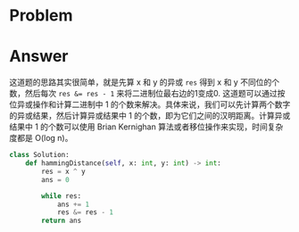 # Problem
# Answer
这道题的思路其实很简单，就是先算 x 和 y 的异或 `res` 得到 x 和 y 不同位的个数，然后每次 `res &= res - 1` 来将二进制位最右边的1变成0.
这道题可以通过按位异或操作和计算二进制中 1 的个数来解决。具体来说，我们可以先计算两个数字的异或结果，然后计算异或结果中 1 的个数，即为它们之间的汉明距离。计算异或结果中 1 的个数可以使用 Brian Kernighan 算法或者移位操作来实现，时间复杂度都是 O(log n)。
```python
class Solution:
    def hammingDistance(self, x: int, y: int) -> int:
        res = x ^ y
        ans = 0

        while res:
            ans += 1
            res &= res - 1
        return ans
```